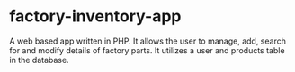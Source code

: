 # factory-inventory-app
A web based app written in PHP. It allows the user to manage, add, search for and modify details of factory parts. It utilizes a user and products table in the database.
